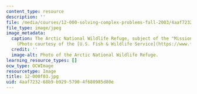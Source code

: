 ```yaml
---
content_type: resource
description: ''
file: /media/courses/12-000-solving-complex-problems-fall-2003/4aaf723268b9b92957904f680985d80e_12-000f03.jpg
file_type: image/jpeg
image_metadata:
  caption: The Arctic National Wildlife Refuge, subject of the "Mission 2007" challenge.
    (Photo courtesy of the [U.S. Fish & Wildlife Service](https://www.fws.gov/).)
  credit: ''
  image-alt: Photo of the Arctic National Wildlife Refuge.
learning_resource_types: []
ocw_type: OCWImage
resourcetype: Image
title: 12-000f03.jpg
uid: 4aaf7232-68b9-b929-5790-4f680985d80e
---
```

